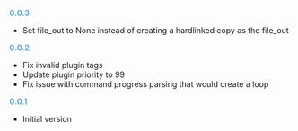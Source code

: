 
**<span style="color:#56adda">0.0.3</span>**

- Set file_out to None instead of creating a hardlinked copy as the file_out

**<span style="color:#56adda">0.0.2</span>**

- Fix invalid plugin tags
- Update plugin priority to 99
- Fix issue with command progress parsing that would create a loop

**<span style="color:#56adda">0.0.1</span>**

- Initial version
